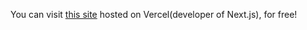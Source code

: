 You can visit [this site](https://nextjs-tutorial-henna.vercel.app/) hosted on Vercel(developer of Next.js), for free!
